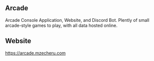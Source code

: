 Arcade
----------

Arcade Console Application, Website, and Discord Bot. Plently of small arcade-style games to play, with all data hosted online.

Website
-------

https://arcade.mzecheru.com
